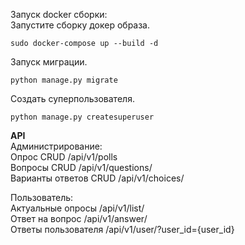 <p class="has-line-data" data-line-start="0" data-line-end="2">Запуск docker сборки:<br>
Запустите сборку докер образа.</p>
<pre><code class="has-line-data" data-line-start="4" data-line-end="6" class="language-bash">sudo docker-compose up --build <span class="hljs-operator">-d</span>
</code></pre>

<p class="has-line-data" data-line-start="0" data-line-end="2">
Запуск миграции.</p>
<pre><code class="has-line-data" data-line-start="4" data-line-end="6" class="language-bash">python manage.py migrate</code></pre>

<p class="has-line-data" data-line-start="0" data-line-end="2">
Cоздать суперпользователя.</p>

<pre><code class="has-line-data" data-line-start="4" data-line-end="6" class="language-bash">python manage.py createsuperuser</code></pre>

<p class="has-line-data" data-line-start="7" data-line-end="12"><strong>API</strong><br>
Администрирование:<br>
Опрос CRUD /api/v1/polls<br>
Вопросы CRUD /api/v1/questions/<br>
Варианты ответов CRUD /api/v1/choices/<br>
<p class="has-line-data" data-line-start="13" data-line-end="17">Пользователь:<br>
Актуальные опросы /api/v1/list/<br>
Ответ на вопрос /api/v1/answer/<br>
Ответы пользователя /api/v1/user/?user_id={user_id}
